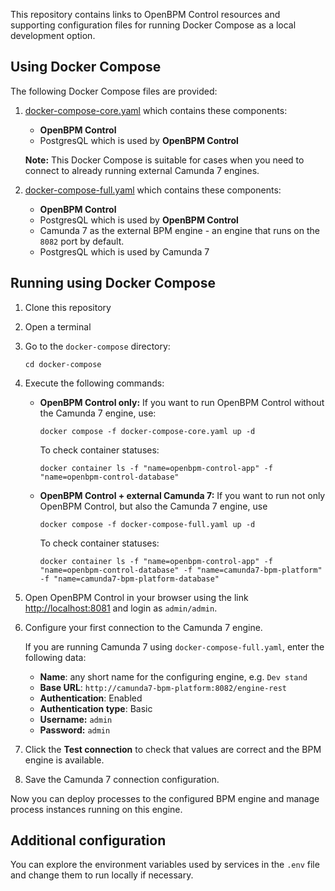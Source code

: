 This repository contains links to OpenBPM Control resources and supporting configuration files for running Docker Compose as a local development option.

## Using Docker Compose

The following Docker Compose files are provided:
1. [docker-compose-core.yaml](docker-compose-core.yaml) which contains these components:
    - **OpenBPM Control**
    - PostgresQL which is used by **OpenBPM Control**

   **Note:** This Docker Compose is suitable for cases when you need to connect to already running external Camunda 7 engines.
2. [docker-compose-full.yaml](docker-compose-core.yaml) which contains these components:
    - **OpenBPM Control**
    - PostgresQL which is used by **OpenBPM Control**
    - Camunda 7 as the external BPM engine - an engine that runs on the `8082` port by default.
    - PostgresQL which is used by Camunda 7

## Running using Docker Compose

1. Clone this repository
2. Open a terminal 
3. Go to the `docker-compose` directory:
   ```shell 
   cd docker-compose
   ```
4. Execute the following commands:
     - **OpenBPM Control only:** If you want to run OpenBPM Control without the Camunda 7 engine, use:
        ```shell
        docker compose -f docker-compose-core.yaml up -d
        ```
        To check container statuses:
        ```shell
        docker container ls -f "name=openbpm-control-app" -f "name=openbpm-control-database"
        ```
    - **OpenBPM Control + external Camunda 7:** If you want to run not only OpenBPM Control, but also the Camunda 7 engine, use
      ```shell
      docker compose -f docker-compose-full.yaml up -d
      ```
      To check container statuses:
      ```shell
      docker container ls -f "name=openbpm-control-app" -f "name=openbpm-control-database" -f "name=camunda7-bpm-platform" -f "name=camunda7-bpm-platform-database"
      ```
5. Open OpenBPM Control in your browser using the link [http://localhost:8081](http://localhost:8081) and login as `admin/admin`.
6. Configure your first connection to the Camunda 7 engine. 
   
   If you are running Camunda 7 using `docker-compose-full.yaml`, enter the following data:
   - **Name**: any short name for the configuring engine, e.g. `Dev stand`
   - **Base URL**: `http://camunda7-bpm-platform:8082/engine-rest`
   - **Authentication**: Enabled
   - **Authentication type**: Basic
   - **Username:** `admin`
   - **Password:** `admin`
7. Click the **Test connection** to check that values are correct and the BPM engine is available.
8. Save the Camunda 7 connection configuration.

Now you can deploy processes to the configured BPM engine and manage process instances running on this engine.

## Additional configuration
You can explore the environment variables used by services in the `.env` file and change them to run locally if necessary.